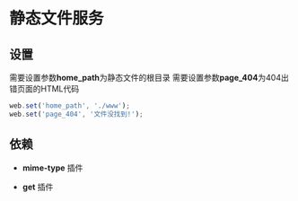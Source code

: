 # 静态文件服务

## 设置

需要设置参数**home_path**为静态文件的根目录
需要设置参数**page_404**为404出错页面的HTML代码

```javascript
web.set('home_path', './www');
web.set('page_404', '文件没找到!');
```


## 依赖

+ **mime-type** 插件

+ **get** 插件